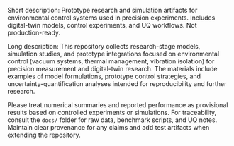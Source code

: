 Short description:
Prototype research and simulation artifacts for environmental control systems used in precision experiments. Includes digital-twin models, control experiments, and UQ workflows. Not production-ready.

Long description:
This repository collects research-stage models, simulation studies, and prototype integrations focused on environmental control (vacuum systems, thermal management, vibration isolation) for precision measurement and digital-twin research. The materials include examples of model formulations, prototype control strategies, and uncertainty-quantification analyses intended for reproducibility and further research.

Please treat numerical summaries and reported performance as provisional results based on controlled experiments or simulations. For traceability, consult the `docs/` folder for raw data, benchmark scripts, and UQ notes. Maintain clear provenance for any claims and add test artifacts when extending the repository.
